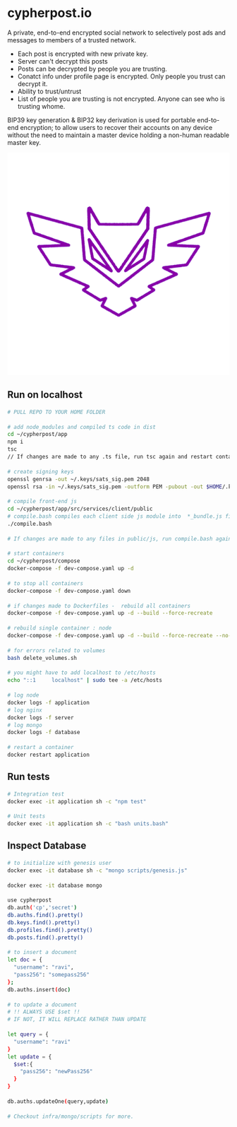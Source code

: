 # cypherpost.io

A private, end-to-end encrypted social network to selectively post ads and messages to members of a trusted network.

- Each post is encrypted with new private key.
- Server can't decrypt this posts
- Posts can be decrypted by people you are trusting.
- Conatct info under profile page is encrypted. Only people you trust can decrypt it.
- Ability to trust/untrust
- List of people you are trusting is not encrypted. Anyone can see who is trusting whome.

BIP39 key generation & BIP32 key derivation is used for portable end-to-end encryption; to allow users to recover their accounts on any device without the need to maintain a master device holding a non-human readable master key.

![cypherpost](design/assets/owl.png)

## Run on localhost

```bash
# PULL REPO TO YOUR HOME FOLDER

# add node_modules and compiled ts code in dist
cd ~/cypherpost/app
npm i
tsc
// If changes are made to any .ts file, run tsc again and restart container

# create signing keys
openssl genrsa -out ~/.keys/sats_sig.pem 2048
openssl rsa -in ~/.keys/sats_sig.pem -outform PEM -pubout -out $HOME/.keys/sats_sig.pub

# compile front-end js
cd ~/cypherpost/app/src/services/client/public
# compile.bash compiles each client side js module into  *_bundle.js files containing all dependency code
./compile.bash

# If changes are made to any files in public/js, run compile.bash again

# start containers
cd ~/cypherpost/compose
docker-compose -f dev-compose.yaml up -d

# to stop all containers
docker-compose -f dev-compose.yaml down

# if changes made to Dockerfiles -  rebuild all containers
docker-compose -f dev-compose.yaml up -d --build --force-recreate

# rebuild single container : node
docker-compose -f dev-compose.yaml up -d --build --force-recreate --no-deps node

# for errors related to volumes
bash delete_volumes.sh

# you might have to add localhost to /etc/hosts
echo "::1     localhost" | sudo tee -a /etc/hosts

# log node
docker logs -f application
# log nginx
docker logs -f server
# log mongo
docker logs -f database

# restart a container
docker restart application

```

## Run tests

```bash
# Integration test
docker exec -it application sh -c "npm test"

# Unit tests
docker exec -it application sh -c "bash units.bash"

```

## Inspect Database

```bash
# to initialize with genesis user
docker exec -it database sh -c "mongo scripts/genesis.js"

docker exec -it database mongo

use cypherpost
db.auth('cp','secret')
db.auths.find().pretty()
db.keys.find().pretty()
db.profiles.find().pretty()
db.posts.find().pretty()

# to insert a document
let doc = {
  "username": "ravi",
  "pass256": "somepass256"
};
db.auths.insert(doc)

# to update a document
# !! ALWAYS USE $set !!
# IF NOT, IT WILL REPLACE RATHER THAN UPDATE

let query = {
  "username": "ravi"
}
let update = {
  $set:{
    "pass256": "newPass256"
  }
}

db.auths.updateOne(query,update)

# Checkout infra/mongo/scripts for more.

```
